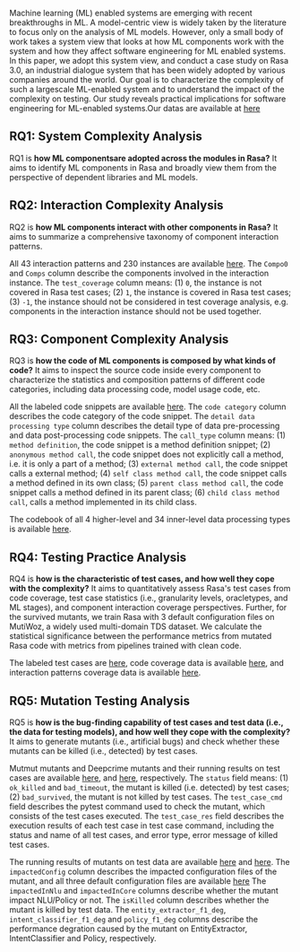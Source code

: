 Machine learning (ML) enabled systems are emerging with recent breakthroughs in ML. A model-centric view
is widely taken by the literature to focus only on the analysis of ML models. However, only a small body of work takes
a system view that looks at how ML components work with
the system and how they affect software engineering for ML enabled systems. In this paper, we adopt this system view, and
conduct a case study on Rasa 3.0, an industrial dialogue system
that has been widely adopted by various companies around the
world. Our goal is to characterize the complexity of such a largescale ML-enabled system and to understand the impact of the
complexity on testing. Our study reveals practical implications
for software engineering for ML-enabled systems.Our datas are available at [here](https://zenodo.org/record/7844906#.ZD-w985ByUk)
## RQ1: System Complexity Analysis
RQ1 is **how ML componentsare adopted across the modules in Rasa?**
It aims to identify ML components in Rasa and broadly view them from the perspective of dependent libraries and ML models.

## RQ2: Interaction Complexity Analysis
RQ2 is **how ML components interact with other components in Rasa?**
It aims to summarize a comprehensive taxonomy of component interaction patterns. 

<!-- readme of each RQ to describe the column meaning -->
All 43 interaction patterns and 230 instances are available [here](https://github.com/rasaSystemComplexity/rasaSystemComplexity.github.io/blob/main/data/component_interaction.xls).
The `Compo0` and `Comps` column describe the components involved in the interaction instance.
The `test_coverage` column means: (1) `0`, the instance is not covered in Rasa test cases; (2) `1`, the instance is covered in Rasa test cases; (3) `-1`, the instance should not be considered in test coverage analysis, e.g. components in the interaction instance should not be used together.

## RQ3: Component Complexity Analysis
RQ3 is **how the code of ML components is composed by what kinds of code?**
It aims to inspect the source code inside every component to characterize the statistics and composition patterns of different code categories, including data processing code, model usage code, etc. 

All the labeled code snippets are available [here](https://github.com/rasaSystemComplexity/rasaSystemComplexity.github.io/blob/main/data/rq3/code_category.xls).
The `code category` column describes the code category of the code snippet.
The `detail data processing type` column describes the detail type of data pre-processing and data post-processing code snippets.
The `call_type` column means: (1) `method definition`, the code snippet is a method definition snippet; (2) `anonymous method call`, the code snippet does not explicitly call a method, i.e. it is only a part of a method; (3) `external method call`, the code snippet calls a external method;
(4) `self class method call`, the code snippet calls a method defined in its own class; (5) `parent class method call`, the code snippet calls a method defined in its parent class; (6) `child class method call`, calls a method implemented in its child class.

The codebook of all 4 higher-level and 34 inner-level data processing types is available [here](https://github.com/rasaSystemComplexity/rasaSystemComplexity.github.io/blob/main/data/rq3/data_processing_codebook.xlsx).

<!-- func_call meaning, detail data processing type codebook, interaction pattern analysis -->
<!-- todo: composition pattern details -->
## RQ4: Testing Practice Analysis
RQ4 is **how is the characteristic of test cases, and how well they cope with the complexity?**
It aims to quantitatively assess Rasa's test cases from code coverage, test case statistics (i.e., granularity levels, oracletypes, and ML stages), and component interaction coverage perspectives. Further, for the survived mutants, we train Rasa with 3 default configuration files on MutiWoz, a widely used multi-domain TDS dataset. 
We calculate the statistical significance between the performance metrics from mutated Rasa code with metrics from pipelines trained with clean code.

The labeled test cases are [here](https://github.com/rasaSystemComplexity/rasaSystemComplexity.github.io/blob/main/data/rq4/test_case_label.csv), code coverage data is available [here](https://github.com/rasaSystemComplexity/rasaSystemComplexity.github.io/blob/main/data/rq4/test_case_coverage.csv), and interaction patterns coverage data is available [here](https://github.com/rasaSystemComplexity/rasaSystemComplexity.github.io/blob/main/data/component_interaction.xls).

<!-- TODO: check test case label number(oracle, stage, granularity and corresponding in rq5) -->


## RQ5: Mutation Testing Analysis
RQ5 is **how is the bug-finding capability of test cases and test data (i.e., the data for testing models), and how well they cope with the complexity?**
It aims to generate mutants (i.e., artificial bugs) and check whether these mutants can be killed (i.e., detected) by test cases. 

Mutmut mutants and Deepcrime mutants and their running results on test cases are available [here](https://github.com/rasaSystemComplexity/rasaSystemComplexity.github.io/blob/main/data/rq5/mutmut_mutants_test_case.json), and [here](https://github.com/rasaSystemComplexity/rasaSystemComplexity.github.io/blob/main/data/rq5/deepcrime_mutants_test_case.json), respectively. 
The `status` field means: (1) `ok_killed` and `bad_timeout`, the mutant is killed (i.e. detected) by test cases; (2) `bad_survived`, the mutant is not killed by test cases.
The `test_case_cmd` field describes the pytest command used to check the mutant, which consists of the test cases executed.
The `test_case_res` field describes the execution results of each test case in test case command, including the status and name of all test cases, and error type, error message of killed test cases.

The running results of mutants on test data are available [here](https://github.com/rasaSystemComplexity/rasaSystemComplexity.github.io/blob/main/data/rq5/mutmut_mutants_test_data.csv) and [here](https://github.com/rasaSystemComplexity/rasaSystemComplexity.github.io/blob/main/data/rq5/deepcrime_mutants_test_data.csv).
The `impactedConfig` column describes the impacted configuration files of the mutant, and all three default configuration files are available [here](https://github.com/rasaSystemComplexity/rasaSystemComplexity.github.io/tree/main/data/rq5/config)
The `impactedInNlu` and `impactedInCore` columns describe whether the mutant impact NLU/Policy or not.
The `isKilled` column describes whether the mutant is killed by test data.
The `entity_extractor_f1_deg`, `intent_classifier_f1_deg` and `policy_f1_deg` columns describe the performance degration caused by the mutant on EntityExtractor, IntentClassifier and Policy, respectively.
<!-- The `instance_value` describes the parameter specified by pytest to enable  -->

<!-- add deepcrime exact modified line -->

<!-- todo: steps to reproduce mutants (fix rasa test case first, todo: run mutmut mutants and deepcrime mutants) -->
<!-- mutation test data killed, metrics, degradation -->
